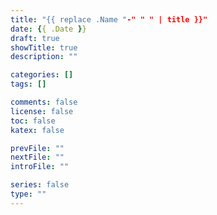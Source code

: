 ```yaml
---
title: "{{ replace .Name "-" " " | title }}"
date: {{ .Date }}
draft: true
showTitle: true
description: ""

categories: []
tags: []

comments: false
license: false
toc: false
katex: false

prevFile: ""
nextFile: ""
introFile: ""

series: false
type: ""
---
```

